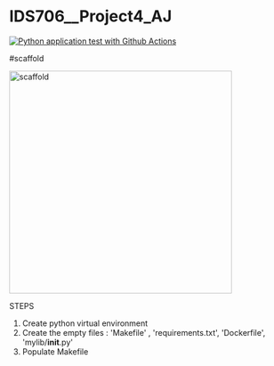 # IDS706__Project4_AJ

[![Python application test with Github Actions](https://github.com/nogibjj/IDS706__Project4_AJ/actions/workflows/devops.yml/badge.svg)](https://github.com/nogibjj/IDS706__Project4_AJ/actions/workflows/devops.yml)

#scaffold

<img width="400" alt="scaffold" src="https://user-images.githubusercontent.com/67281453/202834786-63e2a0d6-71ba-4f78-9651-36b835d34e68.png">


STEPS
1. Create python virtual environment
2. Create the empty files : 'Makefile' , 'requirements.txt', 'Dockerfile', 'mylib/__init__.py'
3. Populate Makefile

